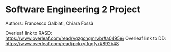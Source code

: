 # Software Engineering 2 Project
Authors: Francesco Galbiati, Chiara Fossà

Overleaf link to RASD: https://www.overleaf.com/read/vqzgcngmrvbr#a0495e\
Overleaf link to DD: https://www.overleaf.com/read/pckxytfqgfyr#892b48

